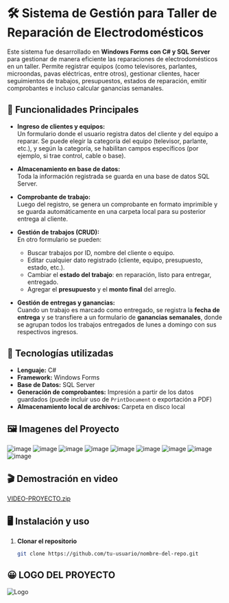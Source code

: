 

# 🛠️ Sistema de Gestión para Taller de Reparación de Electrodomésticos

Este sistema fue desarrollado en **Windows Forms con C# y SQL Server** para gestionar de manera eficiente las reparaciones de electrodomésticos en un taller. Permite registrar equipos (como televisores, parlantes, microondas, pavas eléctricas, entre otros), gestionar clientes, hacer seguimientos de trabajos, presupuestos, estados de reparación, emitir comprobantes e incluso calcular ganancias semanales.

## 📌 Funcionalidades Principales

- **Ingreso de clientes y equipos:**  
  Un formulario donde el usuario registra datos del cliente y del equipo a reparar. Se puede elegir la categoría del equipo (televisor, parlante, etc.), y según la categoría, se habilitan campos específicos (por ejemplo, si trae control, cable o base).

- **Almacenamiento en base de datos:**  
  Toda la información registrada se guarda en una base de datos SQL Server.

- **Comprobante de trabajo:**  
  Luego del registro, se genera un comprobante en formato imprimible y se guarda automáticamente en una carpeta local para su posterior entrega al cliente.

- **Gestión de trabajos (CRUD):**  
  En otro formulario se pueden:
  - Buscar trabajos por ID, nombre del cliente o equipo.
  - Editar cualquier dato registrado (cliente, equipo, presupuesto, estado, etc.).
  - Cambiar el **estado del trabajo**: en reparación, listo para entregar, entregado.
  - Agregar el **presupuesto** y el **monto final** del arreglo.

- **Gestión de entregas y ganancias:**  
  Cuando un trabajo es marcado como entregado, se registra la **fecha de entrega** y se transfiere a un formulario de **ganancias semanales**, donde se agrupan todos los trabajos entregados de lunes a domingo con sus respectivos ingresos.

## 🧰 Tecnologías utilizadas

- **Lenguaje:** C#
- **Framework:** Windows Forms
- **Base de Datos:** SQL Server
- **Generación de comprobantes:** Impresión a partir de los datos guardados (puede incluir uso de `PrintDocument` o exportación a PDF)
- **Almacenamiento local de archivos:** Carpeta en disco local

## 🖼️ Imagenes del Proyecto

![image](https://github.com/user-attachments/assets/e3fbf5b6-68f9-4364-9d68-e9859f7cc6f2)
![image](https://github.com/user-attachments/assets/0d38279c-c67b-4d69-86a2-a149c49108ee)
![image](https://github.com/user-attachments/assets/bb1c1973-863f-4d8a-86fc-a15415f9e416)
![image](https://github.com/user-attachments/assets/812075c3-6b73-4bd3-a5e7-9494dc4922f3)
![image](https://github.com/user-attachments/assets/e71a0d4e-c6cd-4bbd-8fcd-f8554f687414)
![image](https://github.com/user-attachments/assets/48e4be2f-926f-40a7-add9-ab079862f802)
![image](https://github.com/user-attachments/assets/1a71a1e3-9ba7-4863-8219-f447ca5e21e8)
![image](https://github.com/user-attachments/assets/8110fca9-f4d0-4f25-8904-f5c223dc7bf3)
![image](https://github.com/user-attachments/assets/6fa72f7f-ad27-4dfa-8817-5a453abc7bea)

## 🎬 Demostración en video

[VIDEO-PROYECTO.zip](https://github.com/user-attachments/files/19786402/VIDEO-PROYECTO.zip)





## 🖥️ Instalación y uso

1. **Clonar el repositorio**
   ```bash
   git clone https://github.com/tu-usuario/nombre-del-repo.git

## 😀 LOGO DEL PROYECTO


![Logo](https://github.com/user-attachments/assets/cb1479e8-3bbd-451c-96dd-9ef9814980ea)
